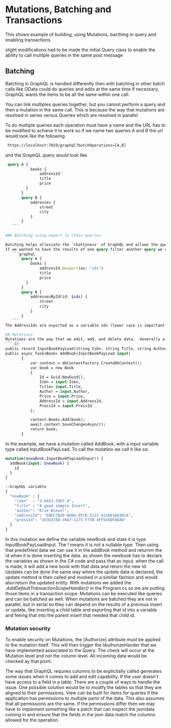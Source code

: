 ﻿# Mutations, Batching and Transactions

This shows example of building, using Mutations, bacthing in query and enabling transactions

slight modifications had to be made the initial Query class to enable the ability to call multiple queries in the same post message

## Batching

Batching in GraphQL is handled differently then with batching in other batch calls like OData could do queries and edits at the same time if necessary,
GraphQL wants the items to be all the same within one call.  

You can link multiples queries together, but you cannot perform a query and then a mutation in the same call.  This is because the way that mutations are resolved in series versus Queries which are resolved in parallel

To do multiple queries each operation must have a name and the URL has to be modified to achieve it to work so if we name two queries A and B the url would look like the following

 ```html
  https://localhost:7019/graphql?batchOperations=[A,B]
 ```

and the GraphQL query would look like

 ```graphql
  query A {
            books {
                addressId 
                title
                price
          }
        }
        query B {
            addresses {
                street
                city
            }
        }
    ```

### Batching using export to chain queries

Batching helps alleviate the 'chattyness' of GraphQL and allows the queries to be gouped to simplify the work.  The ```@export``` command allows the queries to be linked.  
If we wanted to have the results of one query filter another query we would use @export like so (assuming the same url as before in batching)
    ```graphql
        query A {
            books {
                addressId @export(as: "ids")
                title
                price
          }
        }
        query B {
            addressesById(id: $ids) {
                street
                city
            }
        }
    ```
The AddressIds are exported as a variable ids (lower case is important since it matches the routes)  Note that is now variables are declared in GraphQL, by using the dollar sign More about variables when we reach mutations.

## Mutations
Mutations are the way that we edit, add, and delete data.  Generally a mutation required the defined input, the return type.  Hot Chocolate uses a specific naming convention in the input and return type variable naming.  To add a book entry you need to define the input as *xxxxPayLoad*.  For this example I am using the new C# feature of record to make it easier to define the input objects.  
``` C#
public record InputBookPayLoad(string Isbn, string Title, string Author, decimal Price, Guid AddressId, Guid PressId);
public async Task<Book> AddBook(InputBookPayLoad input)
        {
            var context = dbContextFactory.CreateDbContext();
            var book = new Book
            {
                Id = Guid.NewGuid(),
                Isbn = input.Isbn,
                Title= input.Title,
                Author = input.Author,
                Price = input.Price,
                AddressId = input.AddressId,
                PressId = input.PressId
            };

            context.Books.Add(book);
            await context.SaveChangesAsync();
            return book;
        }
```

In the example, we have a mutation called AddBook, with a input variable type called InputBookPayLoad.  To call the mutation we call it like so:

```graphql
mutation($newBook:InputBookPayLoadInput!) {
  addBook(input: $newBook) {
    id
  }
}

--GraphQL variable 
{
  "newBook" : {
    "isbn"  : "3-8453-3507-4",
    "title" : "A good sample Insert",
    "author": "Elie Wiesel",
    "addressId": "E8EC7B2D-0804-8FCB-2113-4238E16A36CA",
    "pressId": "1E3E4158-3687-1175-F730-4FF545DF8EA9"
  }
}
```

In this mutation we define the variable newBook and state it is type InputBookPayLoadInput.  The ! means it is not a nullable type.  Then using that predefined data we can use it in the addBook method and returnm the id when it is done inserting the data.
as shown the newbook has to declare the variables as shown in the C# code and pass that as input. when the call is made, it will add a new book with that data and return the new Id.  Updates can be done the same way where the update data is declared, the update method is then called and invoked in a similiar fashion and would also return the updated entity.  With mutations we added the
*.AddDefaultTransactionScopeHandler()* in the Program.cs so we are putting those items in a transaction scope.  Mutations can be executed like queries and can be batched as well.  When mutations are batched they are not in parallel, but in serial so they can depend on the results of a previous insert or update, like inserting a child table and exporting that id into a variable and feeing that into the parent insert that needed that child id.

### Mutation security

To enable security on Mutations, the [Authorize] attribute must be applied to the mutation itself.  This will then trigger the IAuthorizeHander that we have implemented associated to the Query.  The check will occur at the Mutation level and not the column level.  All incoming data would be checked ay that point.

The way that GraphQL requires columns to be explicitally called generates some issues when it comes to add and edit capability.  If the user doesn't have access to a field in a table.  There are a couple of ways to handle the issue.  One possible solution would be to modify the tables so that they are aligned to their permissions.   View can be built for items for queries if the application has permissions to multiple parts of the data.  This also assumes that all permissions are the same.  If the permissions differ then we may have to implement something like a patch that can inspect the jsondata coming in and ensure that the fields in the json data match the columns allowed for the operation.
